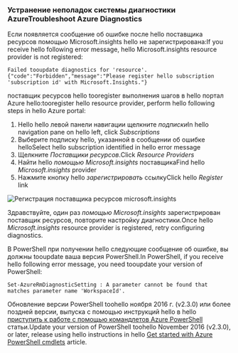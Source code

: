 ### <a name="troubleshoot-azure-diagnostics"></a><span data-ttu-id="e46af-101">Устранение неполадок системы диагностики Azure</span><span class="sxs-lookup"><span data-stu-id="e46af-101">Troubleshoot Azure Diagnostics</span></span>

<span data-ttu-id="e46af-102">Если появляется сообщение об ошибке после hello поставщика ресурсов помощью Microsoft.insights hello не зарегистрирована:</span><span class="sxs-lookup"><span data-stu-id="e46af-102">If you receive hello following error message, hello Microsoft.insights resource provider is not registered:</span></span>

`Failed tooupdate diagnostics for 'resource'. {"code":"Forbidden","message":"Please register hello subscription 'subscription id' with Microsoft.Insights."}`

<span data-ttu-id="e46af-103">поставщик ресурсов hello tooregister выполнения шагов в hello портал Azure hello:</span><span class="sxs-lookup"><span data-stu-id="e46af-103">tooregister hello resource provider, perform hello following steps in hello Azure portal:</span></span>

1.  <span data-ttu-id="e46af-104">Hello hello левой панели навигации щелкните *подписки*</span><span class="sxs-lookup"><span data-stu-id="e46af-104">In hello navigation pane on hello left, click *Subscriptions*</span></span>
2.  <span data-ttu-id="e46af-105">Выберите подписку hello, указанной в сообщении об ошибке hello</span><span class="sxs-lookup"><span data-stu-id="e46af-105">Select hello subscription identified in hello error message</span></span>
3.  <span data-ttu-id="e46af-106">Щелкните *Поставщики ресурсов*.</span><span class="sxs-lookup"><span data-stu-id="e46af-106">Click *Resource Providers*</span></span>
4.  <span data-ttu-id="e46af-107">Найти hello *помощью Microsoft.insights* поставщика</span><span class="sxs-lookup"><span data-stu-id="e46af-107">Find hello *Microsoft.insights* provider</span></span>
5.  <span data-ttu-id="e46af-108">Нажмите кнопку hello *зарегистрировать* ссылку</span><span class="sxs-lookup"><span data-stu-id="e46af-108">Click hello *Register* link</span></span>

![Регистрация поставщика ресурсов microsoft.insights](./media/log-analytics-troubleshoot-azure-diagnostics/log-analytics-register-microsoft-diagnostics-resource-provider.png)

<span data-ttu-id="e46af-110">Здравствуйте, один раз *помощью Microsoft.insights* зарегистрирован поставщик ресурсов, повторите настройку диагностики.</span><span class="sxs-lookup"><span data-stu-id="e46af-110">Once hello *Microsoft.insights* resource provider is registered, retry configuring diagnostics.</span></span>


<span data-ttu-id="e46af-111">В PowerShell при получении hello следующие сообщение об ошибке, вы должны tooupdate ваша версия PowerShell.</span><span class="sxs-lookup"><span data-stu-id="e46af-111">In PowerShell, if you receive hello following error message, you need tooupdate your version of PowerShell:</span></span>

`Set-AzureRmDiagnosticSetting : A parameter cannot be found that matches parameter name 'WorkspaceId'.`

<span data-ttu-id="e46af-112">Обновление версии PowerShell toohello ноября 2016 г. (v2.3.0) или более поздней версии, выпуска с помощью инструкций hello в hello [приступить к работе с помощью командлетов Azure PowerShell](https://docs.microsoft.com/powershell/azureps-cmdlets-docs/) статьи.</span><span class="sxs-lookup"><span data-stu-id="e46af-112">Update your version of PowerShell toohello November 2016 (v2.3.0), or later, release using hello instructions in hello [Get started with Azure PowerShell cmdlets](https://docs.microsoft.com/powershell/azureps-cmdlets-docs/) article.</span></span>

